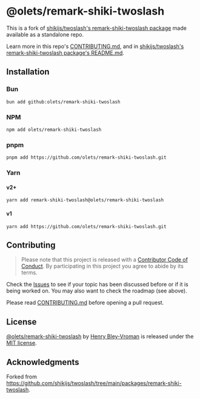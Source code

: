 # @olets/remark-shiki-twoslash

This is a fork of [shikijs/twoslash's remark-shiki-twoslash package](https://github.com/shikijs/twoslash/tree/main/packages/remark-shiki-twoslash) made available as a standalone repo.

Learn more in this repo's [CONTRIBUTING.md](CONTRIBUTING.md), and in [shikijs/twoslash's remark-shiki-twoslash package's README.md](https://github.com/shikijs/twoslash/blob/5ad23a59c9ead4a3df4d11293948b10bdef373f9/packages/remark-shiki-twoslash/README.md).

## Installation

### Bun

```shell
bun add github:olets/remark-shiki-twoslash
```

### NPM

```shell
npm add olets/remark-shiki-twoslash
```

### pnpm

```shell
pnpm add https://github.com/olets/remark-shiki-twoslash.git
```

### Yarn

#### v2+

```shell
yarn add remark-shiki-twoslash@olets/remark-shiki-twoslash
```

#### v1

```shell
yarn add https://github.com/olets/remark-shiki-twoslash.git
```

## Contributing

> Please note that this project is released with a [Contributor Code of Conduct](CODE_OF_CONDUCT.md). By participating in this project you agree to abide by its terms.

Check the [Issues](https://github.com/olets/remark-shiki-twoslash/issues) to see if your topic has been discussed before or if it is being worked on. You may also want to check the roadmap (see above).

Please read [CONTRIBUTING.md](CONTRIBUTING.md) before opening a pull request.

## License

<a href="https://github.com/olets/remark-shiki-twoslash">@olets/remark-shiki-twoslash</a> by <a href="https://github.com/olets">Henry Bley-Vroman</a> is released under the [MIT license](LICENSE).

## Acknowledgments

Forked from <https://github.com/shikijs/twoslash/tree/main/packages/remark-shiki-twoslash>.
